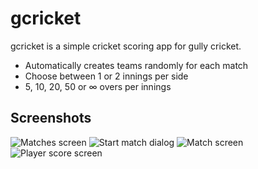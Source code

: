 # gcricket

gcricket is a simple cricket scoring app for gully cricket.

- Automatically creates teams randomly for each match
- Choose between 1 or 2 innings per side
- 5, 10, 20, 50 or ∞ overs per innings

## Screenshots

![Matches screen](./screenshots/1.png)
![Start match dialog](./screenshots/2.png)
![Match screen](./screenshots/3.png)
![Player score screen](./screenshots/4.png)
